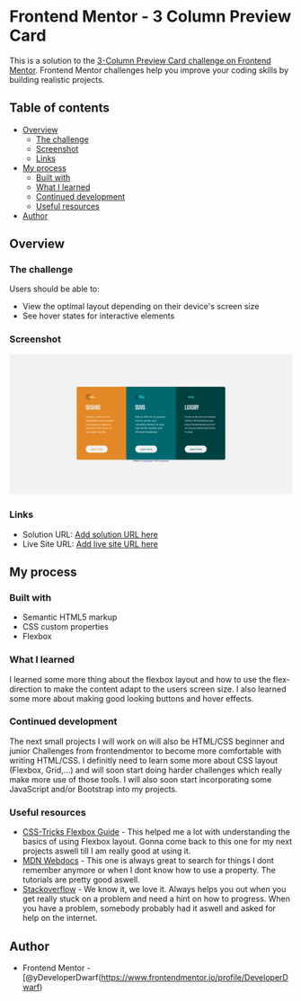 # Frontend Mentor - 3 Column Preview Card

This is a solution to the [3-Column Preview Card challenge on Frontend Mentor](https://www.frontendmentor.io/challenges/3column-preview-card-component-pH92eAR2-/hub/3column-preview-card-component-Byz3JwNX9). Frontend Mentor challenges help you improve your coding skills by building realistic projects.

## Table of contents

- [Overview](#overview)
  - [The challenge](#the-challenge)
  - [Screenshot](#screenshot)
  - [Links](#links)
- [My process](#my-process)
  - [Built with](#built-with)
  - [What I learned](#what-i-learned)
  - [Continued development](#continued-development)
  - [Useful resources](#useful-resources)
- [Author](#author)

## Overview

### The challenge

Users should be able to:

- View the optimal layout depending on their device's screen size
- See hover states for interactive elements

### Screenshot

![](screenshot.jpg)

### Links

- Solution URL: [Add solution URL here](https://github.com/DeveloperDwarf/FMentor-3_column_preview_card)
- Live Site URL: [Add live site URL here](https://developerdwarf.github.io/FMentor-3_column_preview_card/)

## My process

### Built with

- Semantic HTML5 markup
- CSS custom properties
- Flexbox

### What I learned
I learned some more thing about the flexbox layout and how to use the flex-direction to make the content adapt to the users screen size. I also learned some more about making good looking buttons and hover effects.

### Continued development

The next small projects I will work on will also be HTML/CSS beginner and junior Challenges from frontendmentor to become more comfortable with writing HTML/CSS. I definitly need to learn some more about CSS layout (Flexbox, Grid,...) and will soon start doing harder challenges which really make more use of those tools. I will also soon start incorporating some JavaScript and/or Bootstrap into my projects.

### Useful resources

- [CSS-Tricks Flexbox Guide](https://css-tricks.com/snippets/css/a-guide-to-flexbox/) - This helped me a lot with understanding the basics of using Flexbox layout. Gonna come back to this one for my next projects aswell till I am really good at using it.
- [MDN Webdocs](https://developer.mozilla.org/de/docs/Web/CSS) - This one is always great to search for things I dont remember anymore or when I dont know how to use a property. The tutorials are pretty good aswell.
- [Stackoverflow](https://stackoverflow.com/) - We know it, we love it. Always helps you out when you get really stuck on a problem and need a hint on how to progress. When you have a problem, somebody probably had it aswell and asked for help on the internet.

## Author

- Frontend Mentor - [@yDeveloperDwarf(https://www.frontendmentor.io/profile/DeveloperDwarf)
